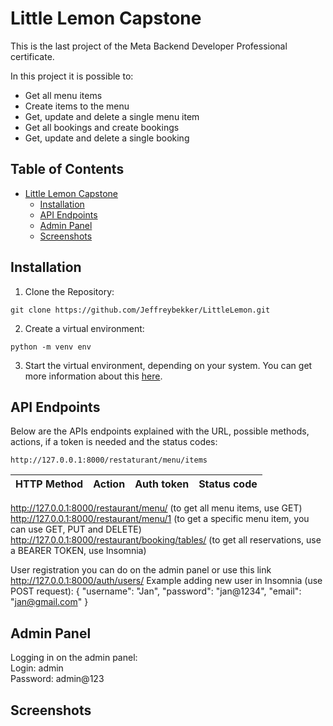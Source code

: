 # Little Lemon Capstone

<p>This is the last project of the Meta Backend Developer Professional certificate.</p>
<p>In this project it is possible to:</p>

* Get all menu items
* Create items to the menu
* Get, update and delete a single menu item
* Get all bookings and create bookings
* Get, update and delete a single booking

## Table of Contents
* [Little Lemon Capstone](#little-lemon-capstone)
  * [Installation](#installation)
  * [API Endpoints](#api-endpoints)
  * [Admin Panel](#admin-panel)
  * [Screenshots](#screenshots)

## Installation
1. Clone the Repository:
```
git clone https://github.com/Jeffreybekker/LittleLemon.git
```
2. Create a virtual environment:
```
python -m venv env
```
3. Start the virtual environment, depending on your system. You can get more information about this <a href="https://docs.python.org/3/tutorial/venv.html">here</a>.

## API Endpoints
<p>Below are the APIs endpoints explained with the URL, possible methods, actions, if a token is needed and the status codes:</p>

```
http://127.0.0.1:8000/restaturant/menu/items
```
<table>
	<thead>
		<tr>
			<th>HTTP Method</th>
			<th>Action</th>
			<th>Auth token</th>
			<th>Status code</th>
		</tr>
	</thead>
</table>

http://127.0.0.1:8000/restaurant/menu/     (to get all menu items, use GET)
http://127.0.0.1:8000/restaurant/menu/1    (to get a specific menu item, you can use GET, PUT and DELETE)
http://127.0.0.1:8000/restaurant/booking/tables/ (to get all reservations, use a BEARER TOKEN, use Insomnia)

User registration you can do on the admin panel or use this link http://127.0.0.1:8000/auth/users/
Example adding new user in Insomnia (use POST request):
{
	"username": "Jan",
	"password": "jan@1234",
	"email": "jan@gmail.com"
	}
## Admin Panel
<p>Logging in on the admin panel: <br> 
Login: admin <br> 
Password: admin@123</p>

## Screenshots
